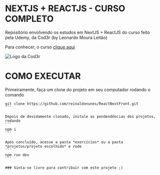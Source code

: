 # NEXTJS + REACTJS - CURSO COMPLETO

Repositório envolvendo os estudos em NextJS + ReactJS do curso feito pela Udemy, da Cod3r (by Leonardo Moura Leitão)

Para conhecer, o curso [clique aqui](https://www.udemy.com/course/nextjs-e-react)

![Logo da Cod3r](https://import.cdn.thinkific.com/220759%2Fcustom_site_themes%2Fid%2FhbIbe45tSJSfztUcZ1Qm_LOGOTIPO-CODER-FUNDOTRANSPARENTE-PRETA.png?width=384&dpr=2)

# COMO EXECUTAR
Primeiramente, faça um clone do projeto em seu computador rodando o comando
````
git clone https://github.com/reinaldonunes/ReactNextFront.git
```

Depois de devidamente clonado, instale as pendendências dos projetos, rodando
```
npm i
```

Após concluído, acesse a pasta *exercícios* ou a pasta *projetos/projeto escolhido* e rode 
```
npm run dev
```

### Sinta-se livre para contribuir com este projeto ;)